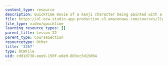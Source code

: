```yaml
---
content_type: resource
description: QuickTime movie of a kanji character being painted with a brush.
file: https://ol-ocw-studio-app-production.s3.amazonaws.com/courses/21g-504-japanese-iv-spring-2009/cdd1d730eee9150fe8e9803cc5d15d04_3267.mov
file_type: video/quicktime
learning_resource_types: []
parent_title: Lesson 22
parent_type: CourseSection
resourcetype: Other
title: '3267'
type: OCWFile
uid: cdd1d730-eee9-150f-e8e9-803cc5d15d04
---
```

